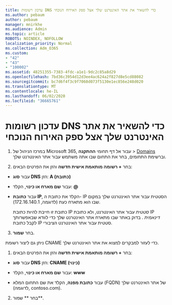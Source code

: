 ```yaml
---
title: עדכון רשומות DNS כדי להשאיר את אתר האינטרנט שלך אצל ספק האירוח הנוכחי
ms.author: pebaum
author: pebaum
manager: mnirkhe
ms.audience: Admin
ms.topic: article
ROBOTS: NOINDEX, NOFOLLOW
localization_priority: Normal
ms.collection: Adm_O365
ms.custom:
- "42"
- "43"
- "100002"
ms.assetid: 48251355-7383-4fdc-a1e1-9dc2c85a8d29
ms.openlocfilehash: 7bd36c3954d12d3ee4ac624a2f827d8e5cd88082
ms.sourcegitcommit: bc7d6f4f3c9f7060d073f5130e1ec856e248d020
ms.translationtype: MT
ms.contentlocale: he-IL
ms.lasthandoff: 06/02/2020
ms.locfileid: "36665761"
---
```

# <a name="update-dns-records-to-keep-your-website-with-your-current-hosting-provider"></a>עדכון רשומות DNS כדי להשאיר את אתר האינטרנט שלך אצל ספק האירוח הנוכחי

1. במרכז הניהול של Microsoft 365, עבור אל דף תחומי **ההתקנה**  >  [Domains](https://portal.office.com/adminportal/home#/Domains) וברשימת התחומים, בחר את התחום שבו אתה משתמש עבור אתר האינטרנט שלך.

2. בחר **+ רשומה מותאמת אישית חדשה** והזן את הפרטים הבאים:

  - עבור **סוג DNS** הזן: **A (כתובת)**

  - עבור **שם מארח או כינוי**, הקלד: **@**

  - עבור **כתובת IP**, הקלד את כתובת ה- IP הסטטית עבור אתר האינטרנט שלך במקום שבו הוא מתארח כעת (לדוגמה, 172.16.140.1‏).

    כתובת זו חייבת להיות כתובת IP  *סטטית*  עבור אתר האינטרנט, ולא כתובת IP  *דינאמית*  . בדוק באתר שבו מתארח אתר האינטרנט שלך כדי לוודא שבאפשרותך לקבל כתובת IP סטטית עבור אתר האינטרנט הציבורי.

3. בחר **שמור**.

ניתן גם ליצור רשומת CNAME כדי לעזור למבקרים למצוא את אתר האינטרנט שלך.
  
1. בחר **+ רשומה מותאמת אישית חדשה** והזן את הפרטים הבאים:

  - עבור **סוג DNS** הזן: **CNAME (כינוי)‎**

  - עבור **שם מארח או כינוי**, הקלד: **www**

  - עבור **כתובת מפנה**, הקלד את שם התחום המלא (FQDN) של אתר האינטרנט שלך (לדוגמה, contoso.com).

2. בחר ** שמור**.
